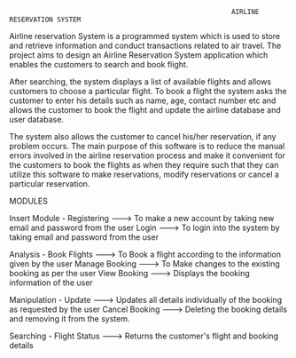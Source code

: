                                                             AIRLINE RESERVATION SYSTEM

Airline reservation System is a programmed system which is used
to store and retrieve information and conduct transactions related
to air travel. The project aims to design an Airline Reservation
System application which enables the customers to search and
book flight.

After searching, the system displays a list of available flights and
allows customers to choose a particular flight. To book a flight the
system asks the customer to enter his details such as name, age,
contact number etc and allows the customer to book the flight and
update the airline database and user database.

The system also allows the customer to cancel his/her reservation,
if any problem occurs. The main purpose of this software is to
reduce the manual errors involved in the airline reservation
process and make it convenient for the customers to book the
flights as when they require such that they can utilize this software
to make reservations, modify reservations or cancel a particular
reservation.


MODULES

Insert Module - Registering ---> To make a new account by taking new email and password from the user
                Login ---> To login into the system by taking email and password from the user

Analysis - Book Flights ---> To Book a flight according to the information given by the user
           Manage Booking ---> To Make changes to the existing booking as per the user
           View Booking ---> Displays the booking information of the user

Manipulation - Update ---> Updates all details individually of the booking as requested by the user
               Cancel Booking ---> Deleting the booking details and removing it from the system.

Searching - Flight Status ---> Returns the customer's flight and booking details





